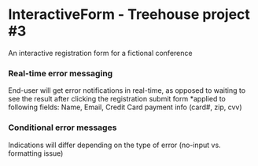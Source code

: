 # InteractiveForm - Treehouse project #3
An interactive registration form for a fictional conference

### Real-time error messaging
End-user will get error notifications in real-time, as opposed to waiting to see the result after clicking the registration submit form
*applied to following fields: Name, Email, Credit Card payment info (card#, zip, cvv)

### Conditional error messages
Indications will differ depending on the type of error (no-input vs. formatting issue)